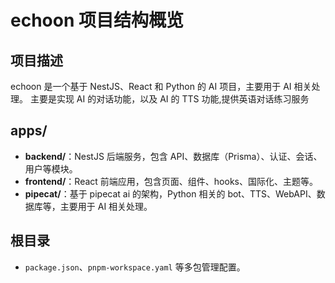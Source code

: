 # echoon 项目结构概览

## 项目描述

echoon 是一个基于 NestJS、React 和 Python 的 AI 项目，主要用于 AI 相关处理。
主要是实现 AI 的对话功能，以及 AI 的 TTS 功能,提供英语对话练习服务

## apps/
- **backend/**：NestJS 后端服务，包含 API、数据库（Prisma）、认证、会话、用户等模块。
- **frontend/**：React 前端应用，包含页面、组件、hooks、国际化、主题等。
- **pipecat/**：基于 pipecat ai 的架构，Python 相关的 bot、TTS、WebAPI、数据库等，主要用于 AI 相关处理。

## 根目录
- `package.json`、`pnpm-workspace.yaml` 等多包管理配置。
